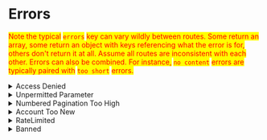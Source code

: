 # Errors

<mark style="color:red;">Note the typical</mark> <mark style="color:red;">`errors`</mark> <mark style="color:red;">key can vary wildly between routes. Some return an array, some return an object with keys referencing what the error is for, others don't return it at all. Assume all routes are inconsistent with each other. Errors can also be combined. For instance,</mark> <mark style="color:red;">`no content`</mark> <mark style="color:red;">errors are typically paired with</mark> <mark style="color:red;">`too short`</mark> <mark style="color:red;">errors.</mark>

<details>

<summary>Access Denied</summary>

Typically shows on this you cannot do, like deleting posts.

{% code title="403 Forbidden" %}
```javascript
{
    "success": false,
    "reason": "Access Denied"
}
```
{% endcode %}

</details>

<details>

<summary>Unpermitted Parameter</summary>

This will show for any parameters you cannot use, including those that do not exist.

Not all routes validate parameters, some ignore them.

{% code title="403 Forbidden" %}
```javascript
{
    "success": false,
    "reason": "found unpermitted parameter: :name"
}
```
{% endcode %}

</details>

<details>

<summary>Numbered Pagination Too High</summary>

Numbered pagination cannot go beyond 750\*, use a/b pagination instead.

\* `/post_versions` has a completely different limit. You can only traverse through the 10,000 most recent entries via numbers (501 when limit=20, 133 when limit=75, 31 when limit=320).&#x20;

{% code title="410 Gone" %}
```javascript
{
    "success": false,
    "message": "You cannot go beyond page 750. Please narrow your search terms.",
    "code": null
}
```
{% endcode %}

</details>

<details>

<summary>Account Too New</summary>

Account must be older than 1 week.

{% code title="422 Unprocessable Entity" %}
```javascript
{
    "errors": {
        // the specific key and wording may vary
        "base": [
            "User can not yet perform this action. Account is too new."
        ]
    }
}
```
{% endcode %}

</details>

<details>

<summary>RateLimited</summary>

{% code title="422 Unprocessable Entity" %}
```javascript
{
    "errors": {
        // specific wording and keys may vary
        "creator": [
            "have reached the hourly limit for this action"
        ]
    }
}
```
{% endcode %}

</details>

<details>

<summary>Banned</summary>

Returned on routes blocked users cannot use.

{% code title="401 Unauthorized" %}
```javascript
{
    "success": false,
    "message": "Account is banned: forever",
    "code": null
}
```
{% endcode %}

</details>

